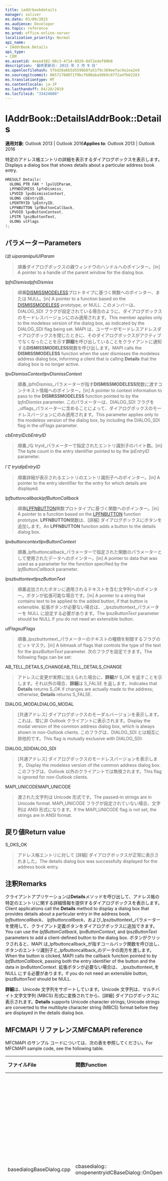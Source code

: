 ```yaml
---
title: iaddrbookdetails
manager: soliver
ms.date: 03/09/2015
ms.audience: Developer
ms.topic: reference
ms.prod: office-online-server
localization_priority: Normal
api_name:
- IAddrBook.Details
api_type:
- COM
ms.assetid: 4eee4382-98c3-4714-8920-8d72edef00b8
description: '最終更新日: 2015 年 3 月 9 日'
ms.openlocfilehash: 5fbd20a6b5d5598b8fa51f9c369eefac9a1ea2e9
ms.sourcegitcommit: 8657170d071f9bcf680aba50b9c07f2a4fb82283
ms.translationtype: MT
ms.contentlocale: ja-JP
ms.lasthandoff: 04/28/2019
ms.locfileid: "33424680"
---
```

# <a name="iaddrbookdetails"></a><span data-ttu-id="8b811-103">IAddrBook::Details</span><span class="sxs-lookup"><span data-stu-id="8b811-103">IAddrBook::Details</span></span>

  
  
<span data-ttu-id="8b811-104">**適用対象**: Outlook 2013 | Outlook 2016</span><span class="sxs-lookup"><span data-stu-id="8b811-104">**Applies to**: Outlook 2013 | Outlook 2016</span></span> 
  
<span data-ttu-id="8b811-105">特定のアドレス帳エントリの詳細を表示するダイアログボックスを表示します。</span><span class="sxs-lookup"><span data-stu-id="8b811-105">Displays a dialog box that shows details about a particular address book entry.</span></span>
  
```cpp
HRESULT Details(
  ULONG_PTR FAR * lpulUIParam,
  LPFNDISMISS lpfnDismiss,
  LPVOID lpvDismissContext,
  ULONG cbEntryID,
  LPENTRYID lpEntryID,
  LPFNBUTTON lpfButtonCallback,
  LPVOID lpvButtonContext,
  LPSTR lpszButtonText,
  ULONG ulFlags
);
```

## <a name="parameters"></a><span data-ttu-id="8b811-106">パラメーター</span><span class="sxs-lookup"><span data-stu-id="8b811-106">Parameters</span></span>

 <span data-ttu-id="8b811-107">_l出 uiparam_</span><span class="sxs-lookup"><span data-stu-id="8b811-107">_lpulUIParam_</span></span>
  
> <span data-ttu-id="8b811-108">順番ダイアログボックスの親ウィンドウのハンドルへのポインター。</span><span class="sxs-lookup"><span data-stu-id="8b811-108">[in] A pointer to a handle of the parent window for the dialog box.</span></span>
    
 <span data-ttu-id="8b811-109">_lpfnDismiss_</span><span class="sxs-lookup"><span data-stu-id="8b811-109">_lpfnDismiss_</span></span>
  
> <span data-ttu-id="8b811-110">順番[DISMISSMODELESS](dismissmodeless.md)プロトタイプに基づく関数へのポインター、または NULL。</span><span class="sxs-lookup"><span data-stu-id="8b811-110">[in] A pointer to a function based on the [DISMISSMODELESS](dismissmodeless.md) prototype, or NULL.</span></span> <span data-ttu-id="8b811-111">このメンバーは、DIALOG_SDI フラグが設定されている場合のように、ダイアログボックスのモードレスバージョンにのみ適用されます。</span><span class="sxs-lookup"><span data-stu-id="8b811-111">This member applies only to the modeless version of the dialog box, as indicated by the DIALOG_SDI flag being set.</span></span> <span data-ttu-id="8b811-112">MAPI は、ユーザーがモードレスアドレスダイアログボックスを閉じたときに、そのダイアログボックスがアクティブでなくなったことを示す**詳細**を呼び出していることをクライアントに通知する**DISMISSMODELESS**関数を呼び出します。</span><span class="sxs-lookup"><span data-stu-id="8b811-112">MAPI calls the **DISMISSMODELESS** function when the user dismisses the modeless address dialog box, informing a client that is calling **Details** that the dialog box is no longer active.</span></span> 
    
 <span data-ttu-id="8b811-113">_lpvDismissContext_</span><span class="sxs-lookup"><span data-stu-id="8b811-113">_lpvDismissContext_</span></span>
  
> <span data-ttu-id="8b811-114">順番_lpfnDismiss_パラメーターが指す**DISMISSMODELESS**関数に渡すコンテキスト情報へのポインター。</span><span class="sxs-lookup"><span data-stu-id="8b811-114">[in] A pointer to context information to pass to the **DISMISSMODELESS** function pointed to by the  _lpfnDismiss_ parameter.</span></span> <span data-ttu-id="8b811-115">このパラメーターは、DIALOG_SDI フラグを_ulflags_パラメーターに含めることによって、ダイアログボックスのモードレスバージョンにのみ適用されます。</span><span class="sxs-lookup"><span data-stu-id="8b811-115">This parameter applies only to the modeless version of the dialog box, by including the DIALOG_SDI flag in the  _ulFlags_ parameter.</span></span> 
    
 <span data-ttu-id="8b811-116">_cbEntryID_</span><span class="sxs-lookup"><span data-stu-id="8b811-116">_cbEntryID_</span></span>
  
> <span data-ttu-id="8b811-117">順番_lな tryid_パラメーターで指定されたエントリ識別子のバイト数。</span><span class="sxs-lookup"><span data-stu-id="8b811-117">[in] The byte count in the entry identifier pointed to by the  _lpEntryID_ parameter.</span></span> 
    
 <span data-ttu-id="8b811-118">_lて tryid_</span><span class="sxs-lookup"><span data-stu-id="8b811-118">_lpEntryID_</span></span>
  
> <span data-ttu-id="8b811-119">順番詳細が表示されるエントリのエントリ識別子へのポインター。</span><span class="sxs-lookup"><span data-stu-id="8b811-119">[in] A pointer to the entry identifier for the entry for which details are displayed.</span></span>
    
 <span data-ttu-id="8b811-120">_lpfbuttoncallback_</span><span class="sxs-lookup"><span data-stu-id="8b811-120">_lpfButtonCallback_</span></span>
  
> <span data-ttu-id="8b811-121">順番[LPFNBUTTON](lpfnbutton.md)関数プロトタイプに基づく関数へのポインター。</span><span class="sxs-lookup"><span data-stu-id="8b811-121">[in] A pointer to a function based on the [LPFNBUTTON](lpfnbutton.md) function prototype.</span></span> <span data-ttu-id="8b811-122">**LPFNBUTTON**関数は、[詳細] ダイアログボックスにボタンを追加します。</span><span class="sxs-lookup"><span data-stu-id="8b811-122">An **LPFNBUTTON** function adds a button to the details dialog box.</span></span> 
    
 <span data-ttu-id="8b811-123">_lpvbuttoncontext_</span><span class="sxs-lookup"><span data-stu-id="8b811-123">_lpvButtonContext_</span></span>
  
> <span data-ttu-id="8b811-124">順番_lpfbuttoncallback_パラメーターで指定された関数のパラメーターとして使用されたデータへのポインター。</span><span class="sxs-lookup"><span data-stu-id="8b811-124">[in] A pointer to data that was used as a parameter for the function specified by the  _lpfButtonCallback_ parameter.</span></span> 
    
 <span data-ttu-id="8b811-125">_lpszbuttontext_</span><span class="sxs-lookup"><span data-stu-id="8b811-125">_lpszButtonText_</span></span>
  
> <span data-ttu-id="8b811-126">順番追加されたボタンに適用されるテキストを含む文字列へのポインター。ボタンが拡張可能な場合です。</span><span class="sxs-lookup"><span data-stu-id="8b811-126">[in] A pointer to a string that contains text to be applied to the added button, if that button is extensible.</span></span> <span data-ttu-id="8b811-127">拡張ボタンが必要ない場合は、 _lpszbuttontext_パラメーターを NULL に設定する必要があります。</span><span class="sxs-lookup"><span data-stu-id="8b811-127">The  _lpszButtonText_ parameter should be NULL if you do not need an extensible button.</span></span> 
    
 <span data-ttu-id="8b811-128">_ulFlags_</span><span class="sxs-lookup"><span data-stu-id="8b811-128">_ulFlags_</span></span>
  
> <span data-ttu-id="8b811-129">順番_lpszbuttontext_パラメーターのテキストの種類を制御するフラグのビットマスク。</span><span class="sxs-lookup"><span data-stu-id="8b811-129">[in] A bitmask of flags that controls the type of the text for the  _lpszButtonText_ parameter.</span></span> <span data-ttu-id="8b811-130">次のフラグを設定できます。</span><span class="sxs-lookup"><span data-stu-id="8b811-130">The following flags can be set:</span></span> 
    
<span data-ttu-id="8b811-131">AB_TELL_DETAILS_CHANGE</span><span class="sxs-lookup"><span data-stu-id="8b811-131">AB_TELL_DETAILS_CHANGE</span></span>
  
> <span data-ttu-id="8b811-132">アドレスに変更が実際に加えられた場合に、**詳細**が S_OK を返すことを示します。それ以外の場合、**詳細**は S_FALSE を返します。</span><span class="sxs-lookup"><span data-stu-id="8b811-132">Indicates that **Details** returns S_OK if changes are actually made to the address; otherwise, **Details** returns S_FALSE.</span></span> 
    
<span data-ttu-id="8b811-133">DIALOG_MODAL</span><span class="sxs-lookup"><span data-stu-id="8b811-133">DIALOG_MODAL</span></span>
  
> <span data-ttu-id="8b811-134">[共通アドレス] ダイアログボックスのモーダルバージョンを表示します。これは、常に非 Outlook クライアントに表示されます。</span><span class="sxs-lookup"><span data-stu-id="8b811-134">Display the modal version of the common address dialog box, which is always shown in non-Outlook clients.</span></span> <span data-ttu-id="8b811-135">このフラグは、DIALOG_SDI とは相互に排他的です。</span><span class="sxs-lookup"><span data-stu-id="8b811-135">This flag is mutually exclusive with DIALOG_SDI.</span></span>
    
<span data-ttu-id="8b811-136">DIALOG_SDI</span><span class="sxs-lookup"><span data-stu-id="8b811-136">DIALOG_SDI</span></span>
  
>  <span data-ttu-id="8b811-137">[共通アドレス] ダイアログボックスのモードレスバージョンを表示します。</span><span class="sxs-lookup"><span data-stu-id="8b811-137">Display the modeless version of the common address dialog box.</span></span> <span data-ttu-id="8b811-138">このフラグは、Outlook 以外のクライアントでは無視されます。</span><span class="sxs-lookup"><span data-stu-id="8b811-138">This flag is ignored for non-Outlook clients.</span></span> 
    
<span data-ttu-id="8b811-139">MAPI_UNICODE</span><span class="sxs-lookup"><span data-stu-id="8b811-139">MAPI_UNICODE</span></span> 
  
> <span data-ttu-id="8b811-140">渡された文字列は Unicode 形式です。</span><span class="sxs-lookup"><span data-stu-id="8b811-140">The passed-in strings are in Unicode format.</span></span> <span data-ttu-id="8b811-141">MAPI_UNICODE フラグが設定されていない場合、文字列は ANSI 形式になります。</span><span class="sxs-lookup"><span data-stu-id="8b811-141">If the MAPI_UNICODE flag is not set, the strings are in ANSI format.</span></span>
    
## <a name="return-value"></a><span data-ttu-id="8b811-142">戻り値</span><span class="sxs-lookup"><span data-stu-id="8b811-142">Return value</span></span>

<span data-ttu-id="8b811-143">S_OK</span><span class="sxs-lookup"><span data-stu-id="8b811-143">S_OK</span></span> 
  
> <span data-ttu-id="8b811-144">アドレス帳エントリに対して [詳細] ダイアログボックスが正常に表示されました。</span><span class="sxs-lookup"><span data-stu-id="8b811-144">The details dialog box was successfully displayed for the address book entry.</span></span>
    
## <a name="remarks"></a><span data-ttu-id="8b811-145">注釈</span><span class="sxs-lookup"><span data-stu-id="8b811-145">Remarks</span></span>

<span data-ttu-id="8b811-146">クライアントアプリケーションは**Details**メソッドを呼び出して、アドレス帳の特定のエントリに関する詳細情報を提供するダイアログボックスを表示します。</span><span class="sxs-lookup"><span data-stu-id="8b811-146">Client applications call the **Details** method to display a dialog box that provides details about a particular entry in the address book.</span></span> <span data-ttu-id="8b811-147">_lpfbuttoncallback_、 _lpfbuttoncallback_、および_lpszbuttontext_パラメーターを使用して、クライアント定義ボタンをダイアログボックスに追加できます。</span><span class="sxs-lookup"><span data-stu-id="8b811-147">You can use the  _lpfButtonCallback_,  _lpvButtonContext_, and  _lpszButtonText_ parameters to add a client-defined button to the dialog box.</span></span> <span data-ttu-id="8b811-148">ボタンがクリックされると、MAPI は_lpfbuttoncallback_が指すコールバック関数を呼び出し、ボタンのエントリ識別子と_lpfbuttoncallback_のデータの両方を渡します。</span><span class="sxs-lookup"><span data-stu-id="8b811-148">When the button is clicked, MAPI calls the callback function pointed to by  _lpfButtonCallback_, passing both the entry identifier of the button and the data in  _lpvButtonContext_.</span></span> <span data-ttu-id="8b811-149">拡張ボタンが必要ない場合は、 _lpszbuttontext_を NULL にする必要があります。</span><span class="sxs-lookup"><span data-stu-id="8b811-149">If you do not need an extensible button,  _lpszButtonText_ should be NULL.</span></span> 
  
 <span data-ttu-id="8b811-150">**詳細**は、Unicode 文字列をサポートしています。Unicode 文字列は、マルチバイト文字文字列 (MBCS) 形式に変換されてから、[詳細] ダイアログボックスに表示されます。</span><span class="sxs-lookup"><span data-stu-id="8b811-150">**Details** supports Unicode character strings; Unicode strings are converted to the multibyte character string (MBCS) format before they are displayed in the details dialog box.</span></span> 
  
## <a name="mfcmapi-reference"></a><span data-ttu-id="8b811-151">MFCMAPI リファレンス</span><span class="sxs-lookup"><span data-stu-id="8b811-151">MFCMAPI reference</span></span>

<span data-ttu-id="8b811-152">MFCMAPI のサンプル コードについては、次の表を参照してください。</span><span class="sxs-lookup"><span data-stu-id="8b811-152">For MFCMAPI sample code, see the following table.</span></span>
  
|<span data-ttu-id="8b811-153">**ファイル**</span><span class="sxs-lookup"><span data-stu-id="8b811-153">**File**</span></span>|<span data-ttu-id="8b811-154">**関数**</span><span class="sxs-lookup"><span data-stu-id="8b811-154">**Function**</span></span>|<span data-ttu-id="8b811-155">**コメント**</span><span class="sxs-lookup"><span data-stu-id="8b811-155">**Comment**</span></span>|
|:-----|:-----|:-----|
|<span data-ttu-id="8b811-156">basedialog</span><span class="sxs-lookup"><span data-stu-id="8b811-156">BaseDialog.cpp</span></span>  <br/> |<span data-ttu-id="8b811-157">cbasedialog:: onopenentryid</span><span class="sxs-lookup"><span data-stu-id="8b811-157">CBaseDialog::OnOpenEntryID</span></span>  <br/> |<span data-ttu-id="8b811-158">mfcmapi は、 **details**メソッドを使用して、アドレス帳エントリの詳細を表示するダイアログボックスを表示します。</span><span class="sxs-lookup"><span data-stu-id="8b811-158">MFCMAPI uses the **Details** method to display a dialog box that shows the details for an address book entry.</span></span>  <br/> |
   
## <a name="see-also"></a><span data-ttu-id="8b811-159">関連項目</span><span class="sxs-lookup"><span data-stu-id="8b811-159">See also</span></span>



[<span data-ttu-id="8b811-160">ADRPARM</span><span class="sxs-lookup"><span data-stu-id="8b811-160">ADRPARM</span></span>](adrparm.md)
  
[<span data-ttu-id="8b811-161">IAddrBook::Address</span><span class="sxs-lookup"><span data-stu-id="8b811-161">IAddrBook::Address</span></span>](iaddrbook-address.md)
  
[<span data-ttu-id="8b811-162">LPFNBUTTON</span><span class="sxs-lookup"><span data-stu-id="8b811-162">LPFNBUTTON</span></span>](lpfnbutton.md)
  
[<span data-ttu-id="8b811-163">IAddrBook : IMAPIProp</span><span class="sxs-lookup"><span data-stu-id="8b811-163">IAddrBook : IMAPIProp</span></span>](iaddrbookimapiprop.md)


<span data-ttu-id="8b811-164">[�R�[�h �T���v���Ƃ��� MFCMAPI](mfcmapi-as-a-code-sample.md)</span><span class="sxs-lookup"><span data-stu-id="8b811-164">[MFCMAPI as a Code Sample](mfcmapi-as-a-code-sample.md)</span></span>

